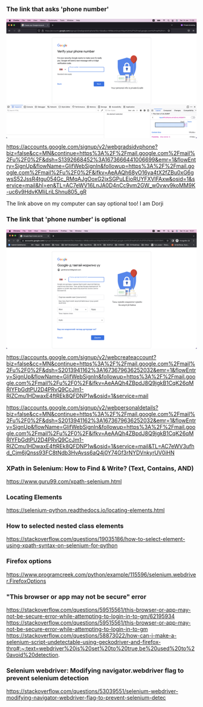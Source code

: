 ### The link that asks 'phone number'

<img src="/research/assets/phonenumberisrequired.png" align="center">

https://accounts.google.com/signup/v2/webgradsidvphone?biz=false&cc=MN&continue=https%3A%2F%2Fmail.google.com%2Fmail%2Fu%2F0%2F&dsh=S1392668452%3A1673666441006699&emr=1&flowEntry=SignUp&flowName=GlifWebSignIn&followup=https%3A%2F%2Fmail.google.com%2Fmail%2Fu%2F0%2F&ifkv=AeAAQh68yO16ya4tX2fZBu0xG6gwsS52JssR4tgu054Gc_RMqAJgOoxG2jxSGPuLEioRUYFXVlFAxw&osid=1&service=mail&hl=en&TL=AC7eWV16LnJA0D4nCc9vm2GW_w0vwv9koMM9K-uc6v9HdvKMliLriLShnu805_gR

The link above on my computer can say optional too! I am Dorji


### The link that 'phone number' is optional

<img src="/research/assets/phonenumberisoptional.png" align="center">

https://accounts.google.com/signup/v2/webcreateaccount?biz=false&cc=MN&continue=https%3A%2F%2Fmail.google.com%2Fmail%2Fu%2F0%2F&dsh=S2013941162%3A1673679636252032&emr=1&flowEntry=SignUp&flowName=GlifWebSignIn&followup=https%3A%2F%2Fmail.google.com%2Fmail%2Fu%2F0%2F&ifkv=AeAAQh4ZBpdJ8Q9jgkB1CqK26qMRlYFbGdtPU2D4PRvQ9CcJm1-RIZCmu1HDwaxE4ftREk8QFDNP1w&osid=1&service=mail

https://accounts.google.com/signup/v2/webpersonaldetails?biz=false&cc=MN&continue=https%3A%2F%2Fmail.google.com%2Fmail%2Fu%2F0%2F&dsh=S2013941162%3A1673679636252032&emr=1&flowEntry=SignUp&flowName=GlifWebSignIn&followup=https%3A%2F%2Fmail.google.com%2Fmail%2Fu%2F0%2F&ifkv=AeAAQh4ZBpdJ8Q9jgkB1CqK26qMRlYFbGdtPU2D4PRvQ9CcJm1-RIZCmu1HDwaxE4ftREk8QFDNP1w&osid=1&service=mail&TL=AC7eWV3ufhd_Cjm6jQnss93FC8tNdb3HvAvss6aQ4j0Y74Gf3rNYDVnkyrUV0iHN




###  XPath in Selenium: How to Find & Write? (Text, Contains, AND)
https://www.guru99.com/xpath-selenium.html

### Locating Elements
https://selenium-python.readthedocs.io/locating-elements.html

### How to selected nested class elements
https://stackoverflow.com/questions/19035186/how-to-select-element-using-xpath-syntax-on-selenium-for-python

###  Firefox options
https://www.programcreek.com/python/example/115596/selenium.webdriver.FirefoxOptions

### "This browser or app may not be secure" error
https://stackoverflow.com/questions/59515561/this-browser-or-app-may-not-be-secure-error-while-attempting-to-login-in-to-gm/62195934
https://stackoverflow.com/questions/59515561/this-browser-or-app-may-not-be-secure-error-while-attempting-to-login-in-to-gm
https://stackoverflow.com/questions/58873022/how-can-i-make-a-selenium-script-undetectable-using-geckodriver-and-firefox-thro#:~:text=webdriver%20is%20set%20to%20true,be%20used%20to%20avoid%20detection.

### Selenium webdriver: Modifying navigator.webdriver flag to prevent selenium detection
https://stackoverflow.com/questions/53039551/selenium-webdriver-modifying-navigator-webdriver-flag-to-prevent-selenium-detec
